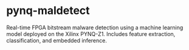# pynq-maldetect
Real-time FPGA bitstream malware detection using a machine learning model deployed on the Xilinx PYNQ-Z1. Includes feature extraction, classification, and embedded inference.
